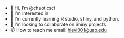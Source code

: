 - 👋 Hi, I’m @chaoticsci
- 👀 I’m interested in 
- 🌱 I’m currently learning R studio, shiny, and python. 
- 💞️ I’m looking to collaborate on Shiny projects 
- 📫 How to reach me email: hlevi001@uab.edu

<!---
chaoticsci/chaoticsci is a ✨ special ✨ repository because its `README.md` (this file) appears on your GitHub profile.
You can click the Preview link to take a look at your changes.
--->
